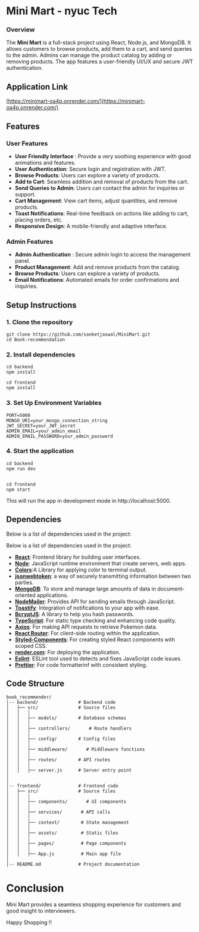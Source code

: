 #  Mini Mart - nyuc Tech

### Overview

The **Mini Mart** is a full-stack project using React, Node.js, and MongoDB. It allows customers to browse products, add them to a cart, and send queries to the admin. Admins can manage the product catalog by adding or removing products. The app features a user-friendly UI/UX and secure JWT authentication.

## Application Link

[https://minimart-oa4p.onrender.com/](https://minimart-oa4p.onrender.com/)

## Features

### User Features

- **User Friendly Interface** : Provide a very soothing experience with good animations and features.
- **User Authentication**: Secure login and registration with JWT.
- **Browse Products**: Users can explore a variety of products.
- **Add to Cart**: Seamless addition and removal of products from the cart.
- **Send Queries to Admin**: Users can contact the admin for inquiries or support.
- **Cart Management**: View cart items, adjust quantities, and remove products.
- **Toast Notifications**: Real-time feedback on actions like adding to cart, placing orders, etc.
- **Responsive Design**: A mobile-friendly and adaptive interface.

### Admin Features

- **Admin Authentication** : Secure admin login to access the management panel.
- **Product Management**: Add and remove products from the catalog.
- **Browse Products**: Users can explore a variety of products.
- **Email Notifications**: Automated emails for order confirmations and inquiries.



## Setup Instructions

### 1. Clone the repository

```shell
git clone https://github.com/sanketjaswal/MiniMart.git
cd Book-recommendation
```

### 2. Install dependencies

```shell
cd backend
npm install

cd frontend
npm install
```

### 3. Set Up Environment Variables

```shell
PORT=5000
MONGO_URI=your_mongo_connection_string
JWT_SECRET=your_JWT_secret
ADMIN_EMAIL=your_admin_email
ADMIN_EMAIL_PASSWORD=your_admin_password
```

### 4. Start the application

```shell
cd backend
npm run dev


cd frontend
npm start
```

This will run the app in development mode in http://localhost:5000.


## Dependencies

Below is a list of dependencies used in the project:

Below is a list of dependencies used in the project:

- **[React](https://www.npmjs.com/package/react)**: Frontend library for building user interfaces.
- **[Node](https://nodejs.org/en)**: JavaScript runtime environment that  create servers, web apps.
- **[Colors](https://www.npmjs.com/package/colors)**:A Library for applying color to terminal output.
- **[jsonwebtoken](https://www.npmjs.com/package/jsonwebtoken)**: a way of securely transmitting information between two parties.
- **[MongoDB](https://www.mongodb.com/)**: To store and manage large amounts of data in document-oriented applications.
- **[NodeMailer](https://www.npmjs.com/package/nodemailer)**: Provides API for sending emails through JavaScript.
- **[Toastify](https://www.npmjs.com/package/react-toastify)**: Integration of notifications to your app with ease.
- **[BcryptJS](https://www.npmjs.com/package/bcrypt)**: A library to help you hash passwords.
- **[TypeScript](https://www.npmjs.com/package/typescript)**: For static type checking and enhancing code quality.
- **[Axios](https://www.npmjs.com/search?q=axios)**: For making API requests to retrieve Pokemon data.
- **[React Router](https://www.npmjs.com/package/react-router-dom)**: For client-side routing within the application.
- **[Styled-Components](https://www.npmjs.com/package/styled-components)**: For creating styled React components with scoped CSS.
- **[render.com](https://www.render.com)**: For deploying the application.
- **[Eslint](https://www.npmjs.com/package/eslint)**: ESLint tool used to detects and fixes JavaScript code issues.
- **[Prettier](https://www.npmjs.com/package/prettier)**: For code formatterinf with consistent styling.


## Code Structure

```shell
book_recommender/
│-- backend/               # Backend code  
│   ├── src/               # Source files  
│   │   │ 
│   │   ├── models/        # Database schemas  
│   │   │
│   │   ├── controllers/       # Route handlers  
│   │   │
│   │   ├── config/        # Config files  
│   │   │
│   │   ├── middleware/       # Middleware functions  
│   │   │
│   │   ├── routes/        # API routes  
│   │   │
│   │   ├── server.js      # Server entry point  
│   
│
│-- frontend/              # Frontend code  
│   ├── src/               # Source files  
│   │   │
│   │   ├── components/       # UI components  
│   │   │
│   │   ├── services/       # API calls  
│   │   │
│   │   ├── context/        # State management  
│   │   │
│   │   ├── assets/         # Static files  
│   │   │
│   │   ├── pages/          # Page components  
│   │   │
│   │   ├── App.js          # Main app file  
│
│-- README.md              # Project documentation  

```


# Conclusion

Mini Mart provides a seamless shopping experience for customers and good insight to interviewers.

Happy Shopping !!

